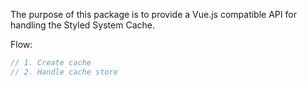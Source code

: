 The purpose of this package is to provide a Vue.js compatible API for handling the Styled System Cache.

Flow:
```ts
// 1. Create cache
// 2. Handle cache store

```